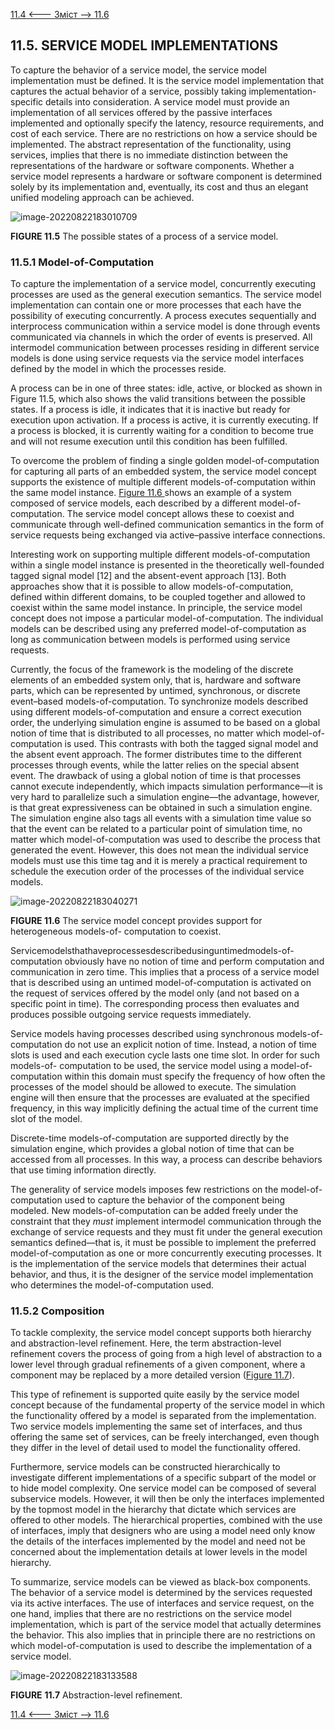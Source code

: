[11.4 <--- ](11_4.md) [   Зміст   ](README.md) [--> 11.6](11_6.md)

## 11.5. SERVICE MODEL IMPLEMENTATIONS

To capture the behavior of a service model, the service model implementation must be defined. It is the service model implementation that captures the actual behavior of a service, possibly taking implementation-specific details into consideration. A service model must provide an implementation of all services offered by the passive interfaces implemented and optionally specify the latency, resource requirements, and cost of each service. There are no restrictions on how a service should be implemented. The abstract representation of the functionality, using services, implies that there is no immediate distinction between the representations of the hardware or software components. Whether a service model represents a hardware or software component is determined solely by its implementation and, eventually, its cost and thus an elegant unified modeling approach can be achieved.

![image-20220822183010709](media/image-20220822183010709.png)

**FIGURE 11.5** The possible states of a process of a service model.

### 11.5.1 Model-of-Computation

To capture the implementation of a service model, concurrently executing processes are used as the general execution semantics. The service model implementation can contain one or more processes that each have the possibility of executing concurrently. A process executes sequentially and interprocess communication within a service model is done through events communicated via channels in which the order of events is preserved. All intermodel communication between processes residing in different service models is done using service requests via the service model interfaces defined by the model in which the processes reside.

A process can be in one of three states: idle, active, or blocked as shown in Figure 11.5, which also shows the valid transitions between the possible states. If a process is idle, it indicates that it is inactive but ready for execution upon activation. If a process is active, it is currently executing. If a process is blocked, it is currently waiting for a condition to become true and will not resume execution until this condition has been fulfilled.

To overcome the problem of finding a single golden model-of-computation for capturing all parts of an embedded system, the service model concept supports the existence of multiple different models-of-computation within the same model instance. [Figure 11.6 ](#_bookmark63)shows an example of a system composed of service models, each described by a different model-of-computation. The service model concept allows these to coexist and communicate through well-defined communication semantics in the form of service requests being exchanged via active–passive interface connections.

Interesting work on supporting multiple different models-of-computation within a single model instance is presented in the theoretically well-founded tagged signal model [12] and the absent-event approach [13]. Both approaches show that it is possible to allow models-of-computation, defined within different domains, to be coupled together and allowed to coexist within the same model instance. In principle, the service model concept does not impose a particular model-of-computation. The individual models can be described using any preferred model-of-computation as long as communication between models is performed using service requests.

Currently, the focus of the framework is the modeling of the discrete elements of an embedded system only, that is, hardware and software parts, which can be represented by untimed, synchronous, or discrete event–based models-of-computation. To synchronize models described using different models-of-computation and ensure a correct execution order, the underlying simulation engine is assumed to be based on a global notion of time that is distributed to all processes, no matter which model-of-computation is used. This contrasts with both the tagged signal model and the absent event approach. The former distributes time to the different processes through events, while the latter relies on the special absent event. The drawback of using a global notion of time is that processes cannot execute independently, which impacts simulation performance—it is very hard to parallelize such a simulation engine—the advantage, however, is that great expressiveness can be obtained in such a simulation engine. The simulation engine also tags all events with a simulation time value so that the event can be related to a particular point of simulation time, no matter which model-of-computation was used to describe the process that generated the event. However, this does not mean the individual service models must use this time tag and it is merely a practical requirement to schedule the execution order of the processes of the individual service models.

![image-20220822183040271](media/image-20220822183040271.png)

**FIGURE 11.6** The service model concept provides support for heterogeneous models-of- computation to coexist.

Servicemodelsthathaveprocessesdescribedusinguntimedmodels-of-computation obviously have no notion of time and perform computation and communication in zero time. This implies that a process of a service model that is described using an untimed model-of-computation is activated on the request of services offered by the model only (and not based on a specific point in time). The corresponding process then evaluates and produces possible outgoing service requests immediately.

Service models having processes described using synchronous models-of- computation do not use an explicit notion of time. Instead, a notion of time slots is used and each execution cycle lasts one time slot. In order for such models-of- computation to be used, the service model using a model-of-computation within this domain must specify the frequency of how often the processes of the model should be allowed to execute. The simulation engine will then ensure that the processes are evaluated at the specified frequency, in this way implicitly defining the actual time of the current time slot of the model.

Discrete-time models-of-computation are supported directly by the simulation engine, which provides a global notion of time that can be accessed from all processes. In this way, a process can describe behaviors that use timing information directly.

The generality of service models imposes few restrictions on the model-of- computation used to capture the behavior of the component being modeled. New models-of-computation can be added freely under the constraint that they *must* implement intermodel communication through the exchange of service requests and they must fit under the general execution semantics defined—that is, it must be possible to implement the preferred model-of-computation as one or more concurrently executing processes. It is the implementation of the service models that determines their actual behavior, and thus, it is the designer of the service model implementation who determines the model-of-computation used.

### 11.5.2 Composition

To tackle complexity, the service model concept supports both hierarchy and abstraction-level refinement. Here, the term abstraction-level refinement covers the process of going from a high level of abstraction to a lower level through gradual refinements of a given component, where a component may be replaced by a more detailed version ([Figure 11.7](#_bookmark64)).

This type of refinement is supported quite easily by the service model concept because of the fundamental property of the service model in which the functionality offered by a model is separated from the implementation. Two service models implementing the same set of interfaces, and thus offering the same set of services, can be freely interchanged, even though they differ in the level of detail used to model the functionality offered.

Furthermore, service models can be constructed hierarchically to investigate different implementations of a specific subpart of the model or to hide model complexity. One service model can be composed of several subservice models. However, it will then be only the interfaces implemented by the topmost model in the hierarchy that dictate which services are offered to other models. The hierarchical properties, combined with the use of interfaces, imply that designers who are using a model need only know the details of the interfaces implemented by the model and need not be concerned about the implementation details at lower levels in the model hierarchy.

To summarize, service models can be viewed as black-box components. The behavior of a service model is determined by the services requested via its active interfaces. The use of interfaces and service request, on the one hand, implies that there are no restrictions on the service model implementation, which is part of the service model that actually determines the behavior. This also implies that in principle there are no restrictions on which model-of-computation is used to describe the implementation of a service model.

![image-20220822183133588](media/image-20220822183133588.png)

**FIGURE** **11.7** Abstraction-level refinement.

[11.4 <--- ](11_4.md) [   Зміст   ](README.md) [--> 11.6](11_6.md)
